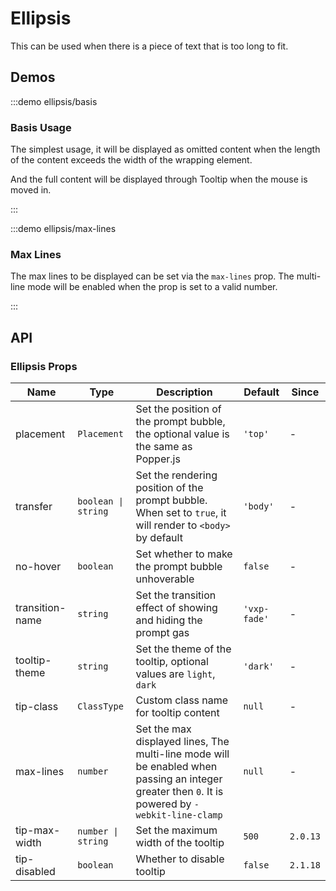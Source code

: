 # Ellipsis

This can be used when there is a piece of text that is too long to fit.

## Demos

:::demo ellipsis/basis

### Basis Usage

The simplest usage, it will be displayed as omitted content when the length of the content exceeds the width of the wrapping element.

And the full content will be displayed through Tooltip when the mouse is moved in.

:::

:::demo ellipsis/max-lines

### Max Lines

The max lines to be displayed can be set via the `max-lines` prop. The multi-line mode will be enabled when the prop is set to a valid number.

:::

## API

### Ellipsis Props

| Name            | Type                | Description                                                                                                                                      | Default      | Since    |
| --------------- | ------------------- | ------------------------------------------------------------------------------------------------------------------------------------------------ | ------------ | -------- |
| placement       | `Placement`         | Set the position of the prompt bubble, the optional value is the same as Popper.js                                                               | `'top'`      | -        |
| transfer        | `boolean \| string` | Set the rendering position of the prompt bubble. When set to `true`, it will render to `<body>` by default                                       | `'body'`     | -        |
| no-hover        | `boolean`           | Set whether to make the prompt bubble unhoverable                                                                                                | `false`      | -        |
| transition-name | `string`            | Set the transition effect of showing and hiding the prompt gas                                                                                   | `'vxp-fade'` | -        |
| tooltip-theme   | `string`            | Set the theme of the tooltip, optional values are `light`, `dark`                                                                                | `'dark'`     | -        |
| tip-class       | `ClassType`         | Custom class name for tooltip content                                                                                                            | `null`       | -        |
| max-lines       | `number`            | Set the max displayed lines, The multi-line mode will be enabled when passing an integer greater then `0`. It is powered by `-webkit-line-clamp` | `null`       | -        |
| tip-max-width   | `number \| string`  | Set the maximum width of the tooltip                                                                                                             | `500`        | `2.0.13` |
| tip-disabled    | `boolean`           | Whether to disable tooltip                                                                                                                       | `false`      | `2.1.18` |
